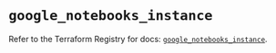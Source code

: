 # `google_notebooks_instance`

Refer to the Terraform Registry for docs: [`google_notebooks_instance`](https://registry.terraform.io/providers/hashicorp/google-beta/6.41.0/docs/resources/google_notebooks_instance).
